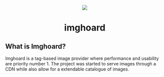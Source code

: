 <p align="center">
  <img src="https://cdn.miki.ai/ext/github/imgh-logo.png"/>
</p>
<h1 align="center"> imghoard </h1>

## What is Imghoard?
Imghoard is a tag-based image provider where performance and usability are priority number 1. The project was started to serve images through a CDN while also allow for a extendable catalogue of images.
